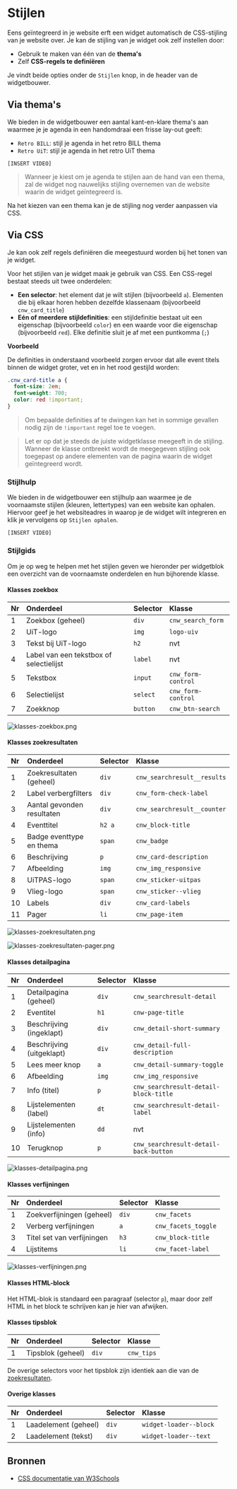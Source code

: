 # Stijlen

Eens geïntegreerd in je website erft een widget automatisch de CSS-stijling van je website over. Je kan de stijling van je widget ook zelf instellen door:

* Gebruik te maken van één van de **thema's**
* Zelf **CSS-regels te definiëren**

Je vindt beide opties onder de `Stijlen` knop, in de header van de widgetbouwer.

## Via thema's

We bieden in de widgetbouwer een aantal kant-en-klare thema's aan waarmee je je agenda in een handomdraai een frisse lay-out geeft:

* `Retro BILL`: stijl je agenda in het retro BILL thema
* `Retro UiT`: stijl je agenda in het retro UiT thema

`[INSERT VIDEO]`

> Wanneer je kiest om je agenda te stijlen aan de hand van een thema, zal de widget nog nauwelijks stijling overnemen van de website waarin de widget geïntegreerd is.

Na het kiezen van een thema kan je de stijling nog verder aanpassen via CSS.

## Via CSS

Je kan ook zelf regels definiëren die meegestuurd worden bij het tonen van je widget.

Voor het stijlen van je widget maak je gebruik van CSS. Een CSS-regel bestaat steeds uit twee onderdelen:

* **Een selector**: het element dat je wilt stijlen (bijvoorbeeld `a`). Elementen die bij elkaar horen hebben dezelfde klassenaam (bijvoorbeeld `cnw_card_title`)
* **Eén of meerdere stijldefinities**: een stijldefinitie bestaat uit een eigenschap (bijvoorbeeld `color`) en een waarde voor die eigenschap (bijvoorbeeld `red`). Elke definitie sluit je af met een puntkomma (`;`)

**Voorbeeld**

De definities in onderstaand voorbeeld zorgen ervoor dat alle event titels binnen de widget groter, vet en in het rood gestijld worden:

```css
.cnw_card-title a {
  font-size: 2em;
  font-weight: 700;
  color: red !important;
}
```

> Om bepaalde definities af te dwingen kan het in sommige gevallen nodig zijn de `!important` regel toe te voegen.

<!-- theme: danger -->

> Let er op dat je steeds de juiste widgetklasse meegeeft in de stijling. Wanneer de klasse ontbreekt wordt de meegegeven stijling ook toegepast op andere elementen van de pagina waarin de widget geïntegreerd wordt.

### Stijlhulp

We bieden in de widgetbouwer een stijlhulp aan waarmee je de voornaamste stijlen (kleuren, lettertypes) van een website kan ophalen. Hiervoor geef je het websiteadres in waarop je de widget wilt integreren en klik je vervolgens op `Stijlen ophalen`.

`[INSERT VIDEO]`

### Stijlgids

Om je op weg te helpen met het stijlen geven we hieronder per widgetblok een overzicht van de voornaamste onderdelen en hun bijhorende klasse.

#### Klasses zoekbox

| Nr | Onderdeel                               | Selector | Klasse             |
| :- | :-------------------------------------- | :------- | :----------------- |
| 1  | Zoekbox (geheel)                        | `div`    | `cnw_search_form`  |
| 2  | UiT-logo                                | `img`    | `logo-uiv`         |
| 3  | Tekst bij UiT-logo                      | `h2`     | nvt                |
| 4  | Label van een tekstbox of selectielijst | `label`  | nvt                |
| 5  | Tekstbox                                | `input`  | `cnw_form-control` |
| 6  | Selectielijst                           | `select` | `cnw_form-control` |
| 7  | Zoekknop                                | `button` | `cnw_btn-search`   |

![klasses-zoekbox.png](../assets/images/klasses-zoekbox.png)

#### Klasses zoekresultaten

| Nr | Onderdeel                  | Selector | Klasse                      |
| :- | :------------------------- | :------- | :-------------------------- |
| 1  | Zoekresultaten (geheel)    | `div`    | `cnw_searchresult__results` |
| 2  | Label verbergfilters       | `div`    | `cnw_form-check-label`      |
| 3  | Aantal gevonden resultaten | `div`    | `cnw_searchresult__counter` |
| 4  | Eventtitel                 | `h2 a`   | `cnw_block-title`           |
| 5  | Badge eventtype en thema   | `span`   | `cnw_badge`                 |
| 6  | Beschrijving               | `p`      | `cnw_card-description`      |
| 7  | Afbeelding                 | `img`    | `cnw_img_responsive`        |
| 8  | UiTPAS-logo                | `span`   | `cnw_sticker-uitpas`        |
| 9  | Vlieg-logo                 | `span`   | `cnw_sticker--vlieg`        |
| 10 | Labels                     | `div`    | `cnw_card-labels`           |
| 11 | Pager                      | `li`     | `cnw_page-item`             |

![klasses-zoekresultaten.png](../assets/images/klasses-zoekresultaten.png)

![klasses-zoekresultaten-pager.png](../assets/images/klasses-zoekresultaten-pager.png)

#### Klasses detailpagina

| Nr | Onderdeel                 | Selector | Klasse                                |
| :- | :------------------------ | :------- | :------------------------------------ |
| 1  | Detailpagina (geheel)     | `div`    | `cnw_searchresult-detail`             |
| 2  | Eventitel                 | `h1`     | `cnw-page-title`                      |
| 3  | Beschrijving (ingeklapt)  | `div`    | `cnw_detail-short-summary`            |
| 4  | Beschrijving (uitgeklapt) | `div`    | `cnw_detail-full-description`         |
| 5  | Lees meer knop            | `a`      | `cnw_detail-summary-toggle`           |
| 6  | Afbeelding                | `img`    | `cnw_img_responsive`                  |
| 7  | Info (titel)              | `p`      | `cnw_searchresult-detail-block-title` |
| 8  | Lijstelementen (label)    | `dt`     | `cnw_searchresult-detail-label`       |
| 9  | Lijstelementen (info)     | `dd`     | nvt                                   |
| 10 | Terugknop                 | `p`      | `cnw_searchresult-detail-back-button` |

![klasses-detailpagina.png](../assets/images/klasses-detailpagina.png)

#### Klasses verfijningen

| Nr | Onderdeel                  | Selector | Klasse              |
| :- | :------------------------- | :------- | :------------------ |
| 1  | Zoekverfijningen (geheel)  | `div`    | `cnw_facets`        |
| 2  | Verberg verfijningen       | `a`      | `cnw_facets_toggle` |
| 3  | Titel set van verfijningen | `h3`     | `cnw_block-title`   |
| 4  | Lijstitems                 | `li`     | `cnw_facet-label`   |

![klasses-verfijningen.png](../assets/images/klasses-verfijningen.png)

#### Klasses HTML-block

Het HTML-blok is standaard een paragraaf (selector `p`), maar door zelf HTML in het block te schrijven kan je hier van afwijken.

#### Klasses tipsblok

| Nr | Onderdeel         | Selector | Klasse     |
| :- | :---------------- | :------- | :--------- |
| 1  | Tipsblok (geheel) | `div`    | `cnw_tips` |

De overige selectors voor het tipsblok zijn identiek aan die van de [zoekresultaten](#Klasses-zoekresultaten).

#### Overige klasses

| Nr | Onderdeel            | Selector | Klasse                 |
| :- | :------------------- | :------- | :--------------------- |
| 1  | Laadelement (geheel) | `div`    | `widget-loader--block` |
| 2  | Laadelement (tekst)  | `div`    | `widget-loader--text`  |

## Bronnen

* [CSS documentatie van W3Schools](https://www.w3schools.com/css/default.asp)
